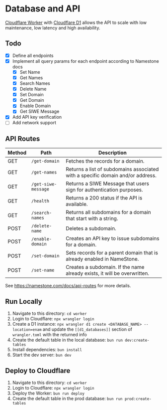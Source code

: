# Database and API

[Cloudflare Worker](https://developers.cloudflare.com/workers/) with [Cloudflare D1](https://developers.cloudflare.com/d1/) allows the API to scale with low maintenance, low latency and high availability.

## Todo

- [x] Define all endpoints
- [x] Implement all query params for each endpoint according to Namestone docs
  - [x] Set Name
  - [x] Get Names
  - [x] Search Names
  - [x] Delete Name
  - [x] Set Domain
  - [x] Get Domain
  - [x] Enable Domain
  - [x] Get SIWE Message
- [x] Add API key verification
- [ ] Add network support

## API Routes

| Method | Path                | Description                                                                    |
| ------ | ------------------- | ------------------------------------------------------------------------------ |
| GET    | `/get-domain`       | Fetches the records for a domain.                                              |
| GET    | `/get-names`        | Returns a list of subdomains associated with a specific domain and/or address. |
| GET    | `/get-siwe-message` | Returns a SIWE Message that users sign for authentication purposes.            |
| GET    | `/health`           | Returns a 200 status if the API is available.                                  |
| GET    | `/search-names`     | Returns all subdomains for a domain that start with a string.                  |
| POST   | `/delete-name`      | Deletes a subdomain.                                                           |
| POST   | `/enable-domain`    | Creates an API key to issue subdomains for a domain.                           |
| POST   | `/set-domain`       | Sets records for a parent domain that is already enabled in NameStone.         |
| POST   | `/set-name`         | Creates a subdomain. If the name already exists, it will be overwritten.       |

See https://namestone.com/docs/api-routes for more details.

## Run Locally

1. Navigate to this directory: `cd worker`
2. Login to Cloudflare: `npx wrangler login`
3. Create a D1 instance: `npx wrangler d1 create <DATABASE_NAME> --location=enam` and update the `[[d1_databases]]` section of `wrangler.toml` with the returned info
4. Create the default table in the local database: `bun run dev:create-tables`
5. Install dependencies: `bun install`
6. Start the dev server: `bun dev`

## Deploy to Cloudflare

1. Navigate to this directory: `cd worker`
2. Login to Cloudflare: `npx wrangler login`
3. Deploy the Worker: `bun run deploy`
4. Create the default table in the prod database: `bun run prod:create-tables`
